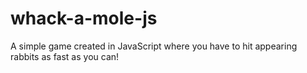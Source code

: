 # whack-a-mole-js

A simple game created in JavaScript where you have to hit appearing rabbits as fast as you can!
